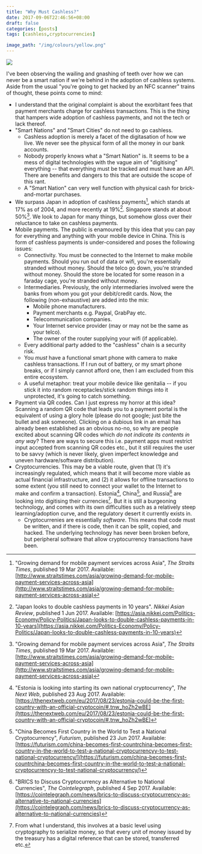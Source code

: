 ```yaml
---
title: "Why Must Cashless?"
date: 2017-09-06T22:46:56+08:00
draft: false
categories: [posts]
tags: [cashless,cryptocurrencies]

image_path: "/img/colours/yellow.png"
---
```

![](/img/colours/yellow.png)



I've been observing the wailing and gnashing of teeth over how we can never be a smart nation if we're behind in the adoption of cashless systems. Aside from the usual "you're going to get hacked by an NFC scanner" trains of thought, these points come to mind:

- I understand that the original complaint is about the exorbitant fees that payment merchants charge for cashless transactions. This is the thing that hampers wide adoption of cashless payments, and not the tech or lack thereof.
- "Smart Nations" and "Smart Cities" do not need to go cashless.
  - Cashless adoption is merely a facet of the digitasation of how we live. We never see the physical form of all the money in our bank accounts.
  - Nobody properly knows what a "Smart Nation" is. It seems to be a mess of digital technologies with the vague aim of "digitising" everything -- that everything must be tracked and must have an API. There are benefits and dangers to this that are outside the scope of this rant.
  - A "Smart Nation" can very well function with physical cash for brick-and-mortar purchases.
- We surpass Japan in adoption of cashless payments[^1], which stands at 17% as of 2004, and more recently at 19%[^2]. Singapore stands at about 50%[^1]. We look to Japan for many things, but somehow gloss over their reluctance to take on cashless payments.
- Mobile payments. The public is enamoured by this idea that you can pay for everything and anything with your mobile device in China. This is form of cashless payments is under-considered and poses the following issues:
  - Connectivity. You must be connected to the Internet to make mobile payments. Should you run out of data or wifi, you're essentially stranded without money. Should the telco go down, you're stranded without money. Should the store be located for some reason in a faraday cage, you're stranded without money.
  - Intermediaries. Previously, the only intermediaries involved were the banks from whom you got your debit/credit cards. Now, the following (non-exhaustive) are added into the mix:
      - Mobile phone manufacturers.
      - Payment merchants e.g. Paypal, GrabPay etc.
      - Telecommunication companies.
      - Your Internet service provider (may or may not be the same as your telco).
      - The owner of the router supplying your wifi (if applicable).
  - Every additional party added to the "cashless" chain is a security risk.
  - You _must_ have a functional smart phone with camera to make cashless transactions. If I run out of battery, or my smart phone breaks, or if I simply cannot afford one, then I am excluded from this entire ecosystem.
  - A useful metaphor: treat your mobile device like genitalia -- if you stick it into random receptacles/stick random things into it unprotected, it's going to catch something.
- Payment via QR codes. Can I just express my horror at this idea? Scanning a random QR code that leads you to a payment portal is the equivalent of using a glory hole (please do not google; just bite the bullet and ask someone). Clicking on a dubious link in an email has already been established as an obvious no-no, so why are people excited about scanning QR codes which _do not indicate its contents in any way_? There are ways to secure this i.e. payment apps must restrict input accepted from scanning QR codes etc., but it still requires the user to be savvy (which is never likely, given imperfect knowledge and uneven hardware/software distribution).
- Cryptocurrencies. This may be a viable route, given that (1) it's increasingly regulated, which means that it will become more viable as actual financial infrastructure, and (2) it allows for offline transactions to some extent (you still need to connect your wallet to the Internet to make and confirm a transaction). Estonia[^3], China[^4], and Russia[^5] are looking into digitising their currencies[^6]. But it is still a burgeoning technology, and comes with its own difficulties such as a relatively steep learning/adoption curve, and the regulatory desert it currently exists in.
  - Cryptocurrenies are essentially _software_. This means that code must be written, and if there is code, then it can be split, copied, and hacked. The underlying technology has never been broken before, but peripheral software that allow cryptocurrency transactions have been.

[^1]:"Growing demand for mobile payment services across Asia", _The Straits Times_, published 19 Mar 2017. Available: [http://www.straitstimes.com/asia/growing-demand-for-mobile-payment-services-across-asia](http://www.straitstimes.com/asia/growing-demand-for-mobile-payment-services-across-asia)
[^2]:"Japan looks to double cashless payments in 10 years". _Nikkei Asian Review_, published 1 Jun 2017. Available: [https://asia.nikkei.com/Politics-Economy/Policy-Politics/Japan-looks-to-double-cashless-payments-in-10-years](https://asia.nikkei.com/Politics-Economy/Policy-Politics/Japan-looks-to-double-cashless-payments-in-10-years)
[^3]:"Estonia is looking into starting its own national cryptocurrency", _The Next Web_, published 23 Aug 2017. Available: [https://thenextweb.com/eu/2017/08/23/estonia-could-be-the-first-country-with-an-official-cryptocoin/#.tnw_hoZh2wBE](https://thenextweb.com/eu/2017/08/23/estonia-could-be-the-first-country-with-an-official-cryptocoin/#.tnw_hoZh2wBE)
[^4]:"China Becomes First Country in the World to Test a National Cryptocurrency", _Futurism_, published 23 Jun 2017. Available: [https://futurism.com/china-becomes-first-countrchina-becomes-first-country-in-the-world-to-test-a-national-cryptocurrencyy-to-test-national-cryptocurrency/](https://futurism.com/china-becomes-first-countrchina-becomes-first-country-in-the-world-to-test-a-national-cryptocurrencyy-to-test-national-cryptocurrency/)
[^5]:"BRICS to Discuss Cryptocurrency as Alternative to National Currencies", _The Cointelegraph_, published 4 Sep 2017. Available: [https://cointelegraph.com/news/brics-to-discuss-cryptocurrency-as-alternative-to-national-currencies](https://cointelegraph.com/news/brics-to-discuss-cryptocurrency-as-alternative-to-national-currencies)
[^6]: From what I understand, this involves at a basic level using cryptography to serialize money, so that every unit of money issued by the treasury has a digital reference that can be stored, transferred etc.
